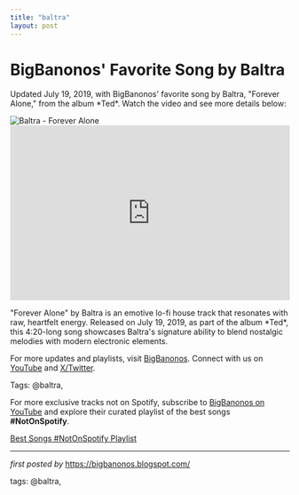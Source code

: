 ```yaml
---
title: "baltra"
layout: post
---
```

<!-- Post Title -->
<h1 >BigBanonos' Favorite Song by Baltra</h1> <!-- Introductory Text -->
<p >Updated July 19, 2019, with BigBanonos' favorite song by Baltra, "Forever Alone," from the album *Ted*. Watch the video and see more details below:</p> <!-- Featured Image -->
<div > <img src="https://assets.beatportal.com/images/transforms/content-item/_1842x1036_crop_center-center_none/327018/Baltra-Beatport-1718096788.webp" alt="Baltra - Forever Alone" />
</div> <!-- YouTube Video Embed -->
<div > <iframe width="100%" height="315" src="https://www.youtube.com/embed/uhYRUQ8db0w" title="Forever Alone" frameborder="0" allow="accelerometer; autoplay; clipboard-write; encrypted-media; gyroscope; picture-in-picture; web-share" referrerpolicy="strict-origin-when-cross-origin" allowfullscreen></iframe>
</div> <!-- Song Information -->
<div > <p>"Forever Alone" by Baltra is an emotive lo-fi house track that resonates with raw, heartfelt energy. Released on July 19, 2019, as part of the album *Ted*, this 4:20-long song showcases Baltra's signature ability to blend nostalgic melodies with modern electronic elements.</p>
</div> <!-- Footer Links -->
<div > <p>For more updates and playlists, visit <a href="https://bigbanonos.blogspot.com/" target="_blank">BigBanonos</a>. Connect with us on <a href="https://www.youtube.com/@BigBanonos" target="_blank">YouTube</a> and <a href="https://x.com/bigbanonos" target="_blank">X/Twitter</a>.</p>
</div> <!-- Tags -->
<p >Tags: @baltra,</p>


<!--Subscribe and Playlist Links-->
<div>
    <p>For more exclusive tracks not on Spotify, subscribe to <a href="https://www.youtube.com/@BigBanonos" target="_blank">BigBanonos on YouTube</a> and explore their curated playlist of the best songs <strong>#NotOnSpotify</strong>.</p>
    <p><a href="https://www.youtube.com/playlist?list=PLtuNtuTatqI0kFahUCbtbfenC_ET5O_tr" target="_blank">Best Songs #NotOnSpotify Playlist<br /></a></p></div>

<hr />

<p><em>first posted by</em> <a href="https://bigbanonos.blogspot.com/" rel="noopener" target="_new">https://bigbanonos.blogspot.com/</a></p>

<p>tags: @baltra,</p>
